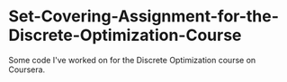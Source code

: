 # Set-Covering-Assignment-for-the-Discrete-Optimization-Course

Some code I've worked on for the Discrete Optimization course on Coursera.
